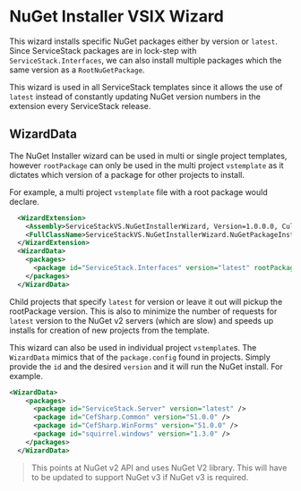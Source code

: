 ﻿# NuGet Installer VSIX Wizard
This wizard installs specific NuGet packages either by version or `latest`. Since ServiceStack packages are in lock-step with `ServiceStack.Interfaces`, we can also install multiple packages which the same version as a `RootNuGetPackage`.

This wizard is used in all ServiceStack templates since it allows the use of `latest` instead of constantly updating NuGet version numbers in the extension every ServiceStack release.

## WizardData
The NuGet Installer wizard can be used in multi or single project templates, however `rootPackage` can only be used in the multi project `vstemplate` as it dictates which version of a package for other projects to install.

For example, a multi project `vstemplate` file with a root package would declare.

``` xml
  <WizardExtension>
    <Assembly>ServiceStackVS.NuGetInstallerWizard, Version=1.0.0.0, Culture=neutral, PublicKeyToken=5020d645716c0b0b</Assembly>
    <FullClassName>ServiceStackVS.NuGetInstallerWizard.NuGetPackageInstallerMultiProjectWizard</FullClassName>
  </WizardExtension>
  <WizardData>
    <packages>
      <package id="ServiceStack.Interfaces" version="latest" rootPackage="true" />
    </packages>
  </WizardData>
```

Child projects that specify `latest` for version or leave it out will pickup the rootPackage version. This is also to minimize the number of requests for `latest` version to the NuGet v2 servers (which are slow) and speeds up installs for creation of new projects from the template.

This wizard can also be used in individual project `vstemplate`s. The `WizardData` mimics that of the `package.config` found in projects. Simply provide the `id` and the desired `version` and it will run the NuGet install. For example.

``` xml
<WizardData>
    <packages>
      <package id="ServiceStack.Server" version="latest" />
      <package id="CefSharp.Common" version="51.0.0" />
      <package id="CefSharp.WinForms" version="51.0.0" />
      <package id="squirrel.windows" version="1.3.0" />
    </packages>
  </WizardData>
```

> This points at NuGet v2 API and uses NuGet V2 library. This will have to be updated to support NuGet v3 if NuGet v3 is required.